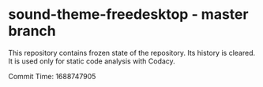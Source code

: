# sound-theme-freedesktop - master branch

This repository contains frozen state of the repository.
Its history is cleared. It is used only for static code
analysis with Codacy.

Commit Time: 1688747905